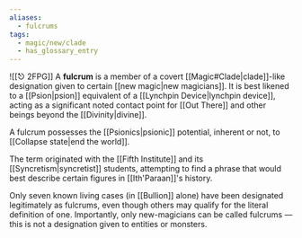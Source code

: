 ```yaml
---
aliases:
  - fulcrums
tags:
  - magic/new/clade
  - has_glossary_entry
---
```

![[⎋ 2FPG]]
A **fulcrum** is a member of a covert [[Magic#Clade|clade]]-like designation given to certain [[new magic|new magicians]]. It is best likened to a [[Psion|psion]] equivalent of a [[Lynchpin Device|lynchpin device]], acting as a significant noted contact point for [[Out There]] and other beings beyond the [[Divinity|divine]]. 

A fulcrum possesses the [[Psionics|psionic]] potential, inherent or not, to [[Collapse state|end the world]].

The term originated with the [[Fifth Institute]] and its [[Syncretism|syncretist]] students, attempting to find a phrase that would best describe certain figures in [[Ith'Paraan]]'s history.

Only seven known living cases (in [[Bullion]] alone) have been designated legitimately as fulcrums, even though others may qualify for the literal definition of one. Importantly, only new-magicians can be called fulcrums — this is not a designation given to entities or monsters.